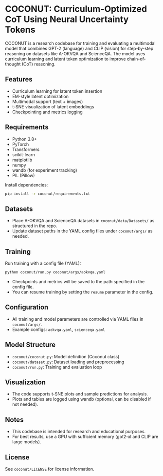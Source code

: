 # COCONUT: Curriculum-Optimized CoT Using Neural Uncertainty Tokens

COCONUT is a research codebase for training and evaluating a multimodal model that combines GPT-2 (language) and CLIP (vision) for step-by-step reasoning on datasets like A-OKVQA and ScienceQA. The model uses curriculum learning and latent token optimization to improve chain-of-thought (CoT) reasoning.

## Features
- Curriculum learning for latent token insertion
- EM-style latent optimization
- Multimodal support (text + images)
- t-SNE visualization of latent embeddings
- Checkpointing and metrics logging

## Requirements
- Python 3.8+
- PyTorch
- Transformers
- scikit-learn
- matplotlib
- numpy
- wandb (for experiment tracking)
- PIL (Pillow)

Install dependencies:
```bash
pip install -r coconut/requirements.txt
```

## Datasets
- Place A-OKVQA and ScienceQA datasets in `coconut/data/Datasets/` as structured in the repo.
- Update dataset paths in the YAML config files under `coconut/args/` as needed.

## Training
Run training with a config file (YAML):
```bash
python coconut/run.py coconut/args/aokvqa.yaml
```

- Checkpoints and metrics will be saved to the path specified in the config file.
- You can resume training by setting the `resume` parameter in the config.

## Configuration
- All training and model parameters are controlled via YAML files in `coconut/args/`.
- Example configs: `aokvqa.yaml`, `scienceqa.yaml`

## Model Structure
- `coconut/coconut.py`: Model definition (Coconut class)
- `coconut/dataset.py`: Dataset loading and preprocessing
- `coconut/run.py`: Training and evaluation loop

## Visualization
- The code supports t-SNE plots and sample predictions for analysis.
- Plots and tables are logged using wandb (optional, can be disabled if not needed).

## Notes
- This codebase is intended for research and educational purposes.
- For best results, use a GPU with sufficient memory (gpt2-xl and CLIP are large models).

## License
See `coconut/LICENSE` for license information. 